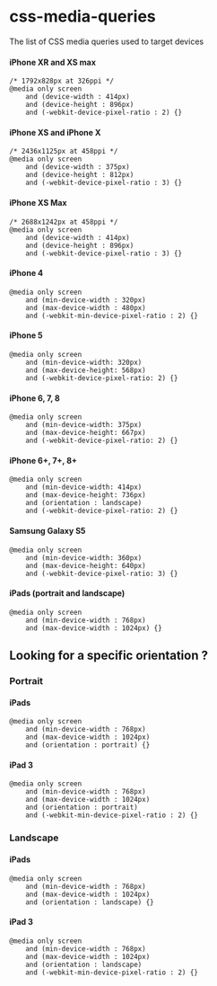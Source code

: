 # css-media-queries
The list of CSS media queries used to target devices

#### iPhone XR and XS max
```
/* 1792x828px at 326ppi */
@media only screen 
    and (device-width : 414px) 
    and (device-height : 896px) 
    and (-webkit-device-pixel-ratio : 2) {}
```
#### iPhone XS and iPhone X
```
/* 2436x1125px at 458ppi */
@media only screen 
    and (device-width : 375px) 
    and (device-height : 812px) 
    and (-webkit-device-pixel-ratio : 3) {}
```
#### iPhone XS Max
```
/* 2688x1242px at 458ppi */
@media only screen 
    and (device-width : 414px) 
    and (device-height : 896px) 
    and (-webkit-device-pixel-ratio : 3) {}
```
#### iPhone 4
```
@media only screen
    and (min-device-width : 320px)
    and (max-device-width : 480px)
    and (-webkit-min-device-pixel-ratio : 2) {}
```
#### iPhone 5
```
@media only screen
    and (min-device-width: 320px)
    and (max-device-height: 568px)
    and (-webkit-device-pixel-ratio: 2) {}
```
#### iPhone 6, 7, 8
```
@media only screen
    and (min-device-width: 375px)
    and (max-device-height: 667px)
    and (-webkit-device-pixel-ratio: 2) {}
```
#### iPhone 6+, 7+, 8+
```
@media only screen
    and (min-device-width: 414px)
    and (max-device-height: 736px)
    and (orientation : landscape)
    and (-webkit-device-pixel-ratio: 2) {}
```
#### Samsung Galaxy S5
```
@media only screen
    and (min-device-width: 360px)
    and (max-device-height: 640px)
    and (-webkit-device-pixel-ratio: 3) {}
```
#### iPads (portrait and landscape)
```
@media only screen
    and (min-device-width : 768px)
    and (max-device-width : 1024px) {}

```

## Looking for a specific orientation ?

### Portrait

#### iPads
```
@media only screen
    and (min-device-width : 768px)
    and (max-device-width : 1024px)
    and (orientation : portrait) {}
```
#### iPad 3
```
@media only screen
    and (min-device-width : 768px)
    and (max-device-width : 1024px)
    and (orientation : portrait)
    and (-webkit-min-device-pixel-ratio : 2) {}
```

### Landscape

#### iPads
```
@media only screen
    and (min-device-width : 768px)
    and (max-device-width : 1024px)
    and (orientation : landscape) {}
```
#### iPad 3
```
@media only screen
    and (min-device-width : 768px)
    and (max-device-width : 1024px)
    and (orientation : landscape)
    and (-webkit-min-device-pixel-ratio : 2) {}
```

